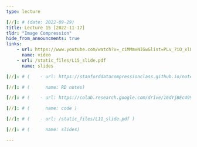```yaml
---
type: lecture

[//]: # (date: 2022-09-29)
title: Lecture 15 [2022-11-17]
tldr: "Image Compression"
hide_from_announcments: true
links:
    - url: https://www.youtube.com/watch?v=_ciMMmxNIGw&list=PLv_7iO_xlL0Jgc35Pqn7XP5VTQ5krLMOl&index=1
      name: video
    - url: /static_files/L15_slide.pdf
      name: slides

[//]: # (    - url: https://stanforddatacompressionclass.github.io/notes/lossy/rd.html)

[//]: # (      name: RD notes)

[//]: # (    - url: https://colab.research.google.com/drive/16dYjBEc499HgHoZRxcyeg0YmNAb5AwAW?usp=sharing)

[//]: # (      name: code )

[//]: # (    - url: /static_files/L11_slide.pdf )

[//]: # (      name: slides)

---
```





